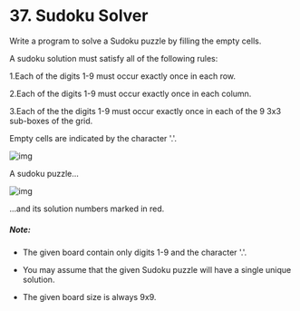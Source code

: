 # 37. Sudoku Solver

Write a program to solve a Sudoku puzzle by filling the empty cells.

A sudoku solution must satisfy all of the following rules:

1.Each of the digits 1-9 must occur exactly once in each row.

2.Each of the digits 1-9 must occur exactly once in each column.

3.Each of the the digits 1-9 must occur exactly once in each of the 9 3x3 sub-boxes of the grid.

Empty cells are indicated by the character '.'.

![img](https://upload.wikimedia.org/wikipedia/commons/thumb/f/ff/Sudoku-by-L2G-20050714.svg/250px-Sudoku-by-L2G-20050714.svg.png)

A sudoku puzzle...

![img](https://upload.wikimedia.org/wikipedia/commons/thumb/3/31/Sudoku-by-L2G-20050714_solution.svg/250px-Sudoku-by-L2G-20050714_solution.svg.png)

...and its solution numbers marked in red.

##### Note:

* The given board contain only digits 1-9 and the character '.'.

* You may assume that the given Sudoku puzzle will have a single unique solution.

* The given board size is always 9x9.